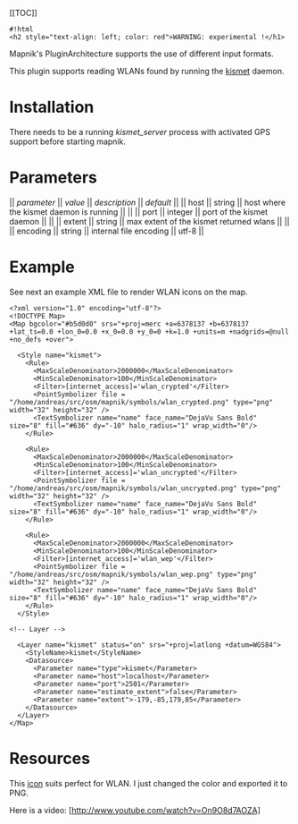 <!-- Name: Kismet -->
<!-- Version: 4 -->
<!-- Last-Modified: 2010/11/13 10:14:09 -->
<!-- Author: kunitoki -->
[[TOC]]


    #!html
    <h2 style="text-align: left; color: red">WARNING: experimental !</h1>

Mapnik's PluginArchitecture supports the use of different input formats.

This plugin supports reading WLANs found by running the [kismet](http://www.kismetwireless.net/) daemon. 


# Installation

There needs to be a running _kismet_server_ process with activated GPS support before starting mapnik. 


# Parameters

|| *parameter*       || *value*  || *description* || *default* ||
|| host                  || string       || host where the kismet daemon is running || ||
|| port                  || integer      || port of the kismet daemon || ||
|| extent                || string       || max extent of the kismet returned wlans || ||
|| encoding              || string       || internal file encoding || utf-8 ||


# Example

See next an example XML file to render WLAN icons on the map.


    <?xml version="1.0" encoding="utf-8"?>
    <!DOCTYPE Map>
    <Map bgcolor="#b5d0d0" srs="+proj=merc +a=6378137 +b=6378137 +lat_ts=0.0 +lon_0=0.0 +x_0=0.0 +y_0=0 +k=1.0 +units=m +nadgrids=@null +no_defs +over">
    
      <Style name="kismet">
        <Rule>
          <MaxScaleDenominator>2000000</MaxScaleDenominator>
          <MinScaleDenominator>100</MinScaleDenominator>
          <Filter>[internet_access]='wlan_crypted'</Filter>
          <PointSymbolizer file = "/home/andreas/src/osm/mapnik/symbols/wlan_crypted.png" type="png" width="32" height="32" />
          <TextSymbolizer name="name" face_name="DejaVu Sans Bold" size="8" fill="#636" dy="-10" halo_radius="1" wrap_width="0"/>
        </Rule>
    
        <Rule>
          <MaxScaleDenominator>2000000</MaxScaleDenominator>
          <MinScaleDenominator>100</MinScaleDenominator>
          <Filter>[internet_access]='wlan_uncrypted'</Filter>
          <PointSymbolizer file = "/home/andreas/src/osm/mapnik/symbols/wlan_uncrypted.png" type="png" width="32" height="32" />
          <TextSymbolizer name="name" face_name="DejaVu Sans Bold" size="8" fill="#636" dy="-10" halo_radius="1" wrap_width="0"/>
        </Rule>
    
        <Rule>
          <MaxScaleDenominator>2000000</MaxScaleDenominator>
          <MinScaleDenominator>100</MinScaleDenominator>
          <Filter>[internet_access]='wlan_wep'</Filter>
          <PointSymbolizer file = "/home/andreas/src/osm/mapnik/symbols/wlan_wep.png" type="png" width="32" height="32" />
          <TextSymbolizer name="name" face_name="DejaVu Sans Bold" size="8" fill="#636" dy="-10" halo_radius="1" wrap_width="0"/>
        </Rule>
      </Style>
    
    <!-- Layer -->
    
      <Layer name="kismet" status="on" srs="+proj=latlong +datum=WGS84">
        <StyleName>kismet</StyleName>
        <Datasource>
          <Parameter name="type">kismet</Parameter>
          <Parameter name="host">localhost</Parameter>
          <Parameter name="port">2501</Parameter>
          <Parameter name="estimate_extent">false</Parameter>
          <Parameter name="extent">-179,-85,179,85</Parameter>
        </Datasource>
      </Layer>
    </Map>

# Resources

This [icon](http://openclipart.org/people/pinterb7/pinterb7_wlan_accesspoint.svg) suits perfect for WLAN. I just changed the color and exported it to PNG.

Here is a video: [http://www.youtube.com/watch?v=On9O8d7AOZA]
